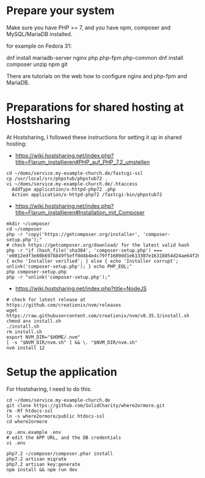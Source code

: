 Prepare your system
===================

Make sure you have PHP >= 7, and you have npm, composer and MySQL/MariaDB installed.

for example on Fedora 31:

  dnf install mariadb-server nginx php php-fpm php-common
  dnf install composer unzip npm git

There are tutorials on the web how to configure nginx and php-fpm and MariaDB.

Preparations for shared hosting at Hostsharing
==============================================

At Hostsharing, I followed these instructions for setting it up in shared hosting:

* https://wiki.hostsharing.net/index.php?title=Flarum_installieren#PHP_auf_PHP_7.2_umstellen

```
cd ~/doms/service.my-example-church.de/fastcgi-ssl
cp /usr/local/src/phpstub/phpstub72 .
vi ~/doms/service.my-example-church.de/.htaccess
  AddType application/x-httpd-php72 .php
  Action application/x-httpd-php72 /fastcgi-bin/phpstub72
```

* https://wiki.hostsharing.net/index.php?title=Flarum_installieren#Installation_mit_Composer

```
mkdir ~/composer
cd ~/composer
php -r "copy('https://getcomposer.org/installer', 'composer-setup.php');"
# check https://getcomposer.org/download/ for the latest valid hash
php -r "if (hash_file('sha384', 'composer-setup.php') === 'e0012edf3e80b6978849f5eff0d4b4e4c79ff1609dd1e613307e16318854d24ae64f26d17af3ef0bf7cfb710ca74755a') { echo 'Installer verified'; } else { echo 'Installer corrupt'; unlink('composer-setup.php'); } echo PHP_EOL;"
php composer-setup.php
php -r "unlink('composer-setup.php');"
```

* https://wiki.hostsharing.net/index.php?title=NodeJS

```
# check for latest release at https://github.com/creationix/nvm/releases
wget https://raw.githubusercontent.com/creationix/nvm/v0.35.3/install.sh
chmod a+x install.sh
./install.sh
rm install.sh
export NVM_DIR="$HOME/.nvm"
[ -s "$NVM_DIR/nvm.sh" ] && \. "$NVM_DIR/nvm.sh"
nvm install 12
```


Setup the application
=====================

For Hostsharing, I need to do this:

```
cd ~/doms/service.my-example-church.de
git clone https://github.com/SolidCharity/where2ormore.git
rm -Rf htdocs-ssl
ln -s where2ormore/public htdocs-ssl
cd where2ormore

cp .env.example .env
# edit the APP URL, and the DB credentials
vi .env

php7.2 ~/composer/composer.phar install
php7.2 artisan migrate
php7.2 artisan key:generate
npm install && npm run dev
```


